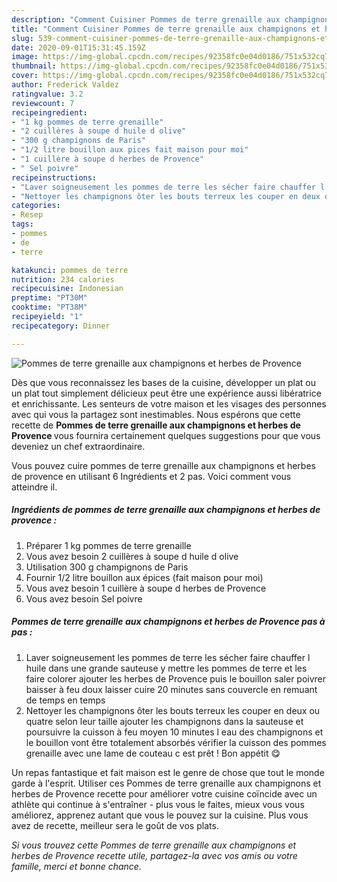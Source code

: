 ```yaml
---
description: "Comment Cuisiner Pommes de terre grenaille aux champignons et herbes de Provence"
title: "Comment Cuisiner Pommes de terre grenaille aux champignons et herbes de Provence"
slug: 539-comment-cuisiner-pommes-de-terre-grenaille-aux-champignons-et-herbes-de-provence
date: 2020-09-01T15:31:45.159Z
image: https://img-global.cpcdn.com/recipes/92358fc0e04d0186/751x532cq70/pommes-de-terre-grenaille-aux-champignons-et-herbes-de-provence-photo-principale-de-la-recette.jpg
thumbnail: https://img-global.cpcdn.com/recipes/92358fc0e04d0186/751x532cq70/pommes-de-terre-grenaille-aux-champignons-et-herbes-de-provence-photo-principale-de-la-recette.jpg
cover: https://img-global.cpcdn.com/recipes/92358fc0e04d0186/751x532cq70/pommes-de-terre-grenaille-aux-champignons-et-herbes-de-provence-photo-principale-de-la-recette.jpg
author: Frederick Valdez
ratingvalue: 3.2
reviewcount: 7
recipeingredient:
- "1 kg pommes de terre grenaille"
- "2 cuillères à soupe d huile d olive"
- "300 g champignons de Paris"
- "1/2 litre bouillon aux pices fait maison pour moi"
- "1 cuillère à soupe d herbes de Provence"
- " Sel poivre"
recipeinstructions:
- "Laver soigneusement les pommes de terre les sécher faire chauffer l huile dans une grande sauteuse y mettre les pommes de terre et les faire colorer ajouter les herbes de Provence puis le bouillon saler poivrer baisser à feu doux laisser cuire 20 minutes sans couvercle en remuant de temps en temps"
- "Nettoyer les champignons ôter les bouts terreux les couper en deux ou quatre selon leur taille ajouter les champignons dans la sauteuse et poursuivre la cuisson à feu moyen 10 minutes l eau des champignons et le bouillon vont être totalement absorbés vérifier la cuisson des pommes grenaille avec une lame de couteau c est prêt ! Bon appétit 😋"
categories:
- Resep
tags:
- pommes
- de
- terre

katakunci: pommes de terre 
nutrition: 234 calories
recipecuisine: Indonesian
preptime: "PT30M"
cooktime: "PT38M"
recipeyield: "1"
recipecategory: Dinner

---
```



![Pommes de terre grenaille aux champignons et herbes de Provence](https://img-global.cpcdn.com/recipes/92358fc0e04d0186/751x532cq70/pommes-de-terre-grenaille-aux-champignons-et-herbes-de-provence-photo-principale-de-la-recette.jpg)

Dès que vous reconnaissez les bases de la cuisine, développer un plat ou un plat tout simplement délicieux peut être une expérience aussi libératrice et enrichissante. Les senteurs de votre maison et les visages des personnes avec qui vous la partagez sont inestimables. Nous espérons que cette recette de <strong> Pommes de terre grenaille aux champignons et herbes de Provence </strong> vous fournira certainement quelques suggestions pour que vous deveniez un chef extraordinaire.

<!--inarticleads1-->

Vous pouvez cuire pommes de terre grenaille aux champignons et herbes de provence en utilisant 6 Ingrédients et 2 pas. Voici comment vous atteindre il.

##### Ingrédients de pommes de terre grenaille aux champignons et herbes de provence :

1. Préparer 1 kg pommes de terre grenaille
1. Vous avez besoin 2 cuillères à soupe d huile d olive
1. Utilisation 300 g champignons de Paris
1. Fournir 1/2 litre bouillon aux épices (fait maison pour moi)
1. Vous avez besoin 1 cuillère à soupe d herbes de Provence
1. Vous avez besoin  Sel poivre




<!--inarticleads2-->

##### Pommes de terre grenaille aux champignons et herbes de Provence pas à pas :

1. Laver soigneusement les pommes de terre les sécher faire chauffer l huile dans une grande sauteuse y mettre les pommes de terre et les faire colorer ajouter les herbes de Provence puis le bouillon saler poivrer baisser à feu doux laisser cuire 20 minutes sans couvercle en remuant de temps en temps
1. Nettoyer les champignons ôter les bouts terreux les couper en deux ou quatre selon leur taille ajouter les champignons dans la sauteuse et poursuivre la cuisson à feu moyen 10 minutes l eau des champignons et le bouillon vont être totalement absorbés vérifier la cuisson des pommes grenaille avec une lame de couteau c est prêt ! Bon appétit 😋




<!--inarticleads1-->

<p>
Un repas fantastique et fait maison est le genre de chose que tout le monde garde à l'esprit. Utiliser ces Pommes de terre grenaille aux champignons et herbes de Provence recette pour améliorer votre cuisine coïncide avec un athlète qui continue à s'entraîner - plus vous le faites, mieux vous vous améliorez, apprenez autant que vous le pouvez sur la cuisine. Plus vous avez de recette, meilleur sera le goût de vos plats.
</p>

<p>
<i>Si vous trouvez cette Pommes de terre grenaille aux champignons et herbes de Provence recette utile, partagez-la avec vos amis ou votre famille, merci et bonne chance.</i>
</p>
